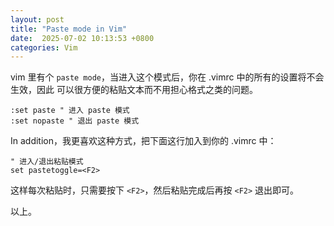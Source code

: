 ```yaml
---
layout: post
title: "Paste mode in Vim"
date:  2025-07-02 10:13:53 +0800
categories: Vim
---
```



vim 里有个 `paste mode`，当进入这个模式后，你在 .vimrc 中的所有的设置将不会生效，因此
可以很方便的粘贴文本而不用担心格式之类的问题。

```vimscript
:set paste " 进入 paste 模式
:set nopaste " 退出 paste 模式
```

In addition，我更喜欢这种方式，把下面这行加入到你的 .vimrc 中：
```vimscript
" 进入/退出粘贴模式
set pastetoggle=<F2>
```

这样每次粘贴时，只需要按下 `<F2>`，然后粘贴完成后再按 `<F2>` 退出即可。

以上。

